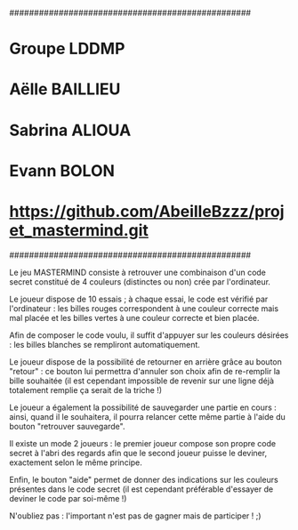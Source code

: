 #################################################
# Groupe LDDMP
# Aëlle BAILLIEU
# Sabrina ALIOUA
# Evann BOLON
# https://github.com/AbeilleBzzz/projet_mastermind.git
#################################################

Le jeu MASTERMIND consiste à retrouver une combinaison d'un code secret constitué de 4 couleurs (distinctes ou non) crée par l'ordinateur.

Le joueur dispose de 10 essais ; à chaque essai, le code est vérifié par l'ordinateur : les billes rouges correspondent à une couleur correcte mais mal placée et les billes vertes à une couleur correcte et bien placée.

Afin de composer le code voulu, il suffit d'appuyer sur les couleurs désirées : les billes blanches se rempliront automatiquement.

Le joueur dispose de la possibilité de retourner en arrière grâce au bouton "retour" : ce bouton lui permettra d'annuler son choix afin de re-remplir la bille souhaitée (il est cependant impossible de revenir sur une ligne déjà totalement remplie ça serait de la triche !)

Le joueur a également la possibilité de sauvegarder une partie en cours : ainsi, quand il le souhaitera, il pourra relancer cette même partie à l'aide du bouton "retrouver sauvegarde".

Il existe un mode 2 joueurs : le premier joueur compose son propre code secret à l'abri des regards afin que le second joueur puisse le deviner, exactement selon le même principe.

Enfin, le bouton "aide" permet de donner des indications sur les couleurs présentes dans le code secret (il est cependant préférable d'essayer de deviner le code par soi-même !)

N'oubliez pas : l'important n'est pas de gagner mais de participer ! ;)
